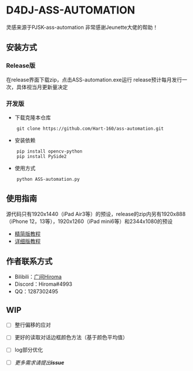 # D4DJ-ASS-AUTOMATION

灵感来源于PJSK-ass-automation
非常感谢Jeunette大佬的帮助！

## 安装方式

### Release版

在release界面下载zip，点击ASS-automation.exe运行
release预计每月发行一次，具体视当月更新量决定

### 开发版

- 下载克隆本仓库

```shell
    git clone https://github.com/Hart-160/ass-automation.git
```

- 安装依赖

```shell
    pip install opencv-python
    pip install PySide2
```

- 使用方式

```shell
    python ASS-automation.py
```

## 使用指南

源代码只有1920x1440（iPad Air3等）的预设，release的zip内另有1920x888（iPhone 12，13等），1920x1260（iPad mini6等）和2344x1080的预设

- [精简版教程](https://www.bilibili.com/read/cv18462837)
- [详细版教程](https://docs.qq.com/doc/DTENkZGloYXNQZ01Y)

## 作者联系方式

- Bilibili：[广间Hiroma](https://space.bilibili.com/11889810)
- Discord：Hiroma#4993
- QQ：1287302495

## WIP

- [ ] 整行偏移的应对

- [ ] 更好的读取对话边框颜色方法（基于颜色平均值）

- [ ] log部分优化

- [ ] *更多需求请提出**issue***
